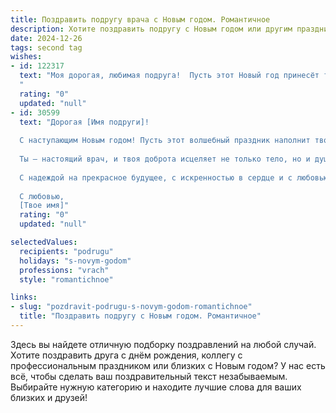 ```yaml
---
title: Поздравить подругу врача с Новым годом. Романтичное
description: Хотите поздравить подругу с Новым годом или другим праздником? Наш ИИ создаст незабываемое поздравление, а вы обязательно выделитесь среди других.  
date: 2024-12-26
tags: second tag
wishes:
- id: 122317
  text: "Моя дорогая, любимая подруга!  Пусть этот Новый год принесёт тебе не только волшебство зимней сказки, но и исполнение самых сокровенных желаний.  Твоя доброта, отзывчивость и профессионализм, с которыми ты лечишь людей, – это настоящее чудо.  Пусть этот год будет полон любви, счастья и вдохновения, а все твои труды будут вознаграждены сторицей.  Я очень ценю тебя и желаю тебе всего самого прекрасного! С Новым годом!
  "
  rating: "0"
  updated: "null"
- id: 30599
  text: "Дорогая [Имя подруги]!
  
  С наступающим Новым годом! Пусть этот волшебный праздник наполнит твою жизнь яркими эмоциями и теплом, как ты наполняешь сердца своих пациентов заботой и светом.
  
  Ты — настоящий врач, и твоя доброта исцеляет не только тело, но и душу. Желаю, чтобы в новом году в твоей жизни было столько же радости, сколько счастья ты даришь другим. Пусть каждый день будет пронизан любовью, а каждая мечта обязательно сбывается.
  
  С надеждой на прекрасное будущее, с искренностью в сердце и с любовью к тебе, поздравляю тебя и желаю волшебства в каждом миге!
  
  С любовью,
  [Твое имя]"
  rating: "0"
  updated: "null"

selectedValues:
  recipients: "podrugu"
  holidays: "s-novym-godom"
  professions: "vrach"
  style: "romantichnoe"

links:
- slug: "pozdravit-podrugu-s-novym-godom-romantichnoe"
  title: "Поздравить подругу с Новым годом. Романтичное"
---
```


Здесь вы найдете отличную подборку поздравлений на любой случай.
Хотите поздравить друга с днём рождения, коллегу с профессиональным праздником или близких с Новым годом? У нас есть всё, чтобы сделать ваш поздравительный текст незабываемым. Выбирайте нужную категорию и находите лучшие слова для ваших близких и друзей!
